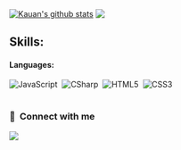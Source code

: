 <a href="https://github.com/anuraghazra/github-readme-stats"><img align="center" src="https://github-readme-stats.vercel.app/api?username=KauanMuriel&show_icons=true&include_all_commits=true&theme=dark&hide_border=true" alt="Kauan's github stats" /></a>
<a href="https://github.com/anuraghazra/github-readme-stats"><img align="center" src="https://github-readme-stats.vercel.app/api/top-langs/?username=KauanMuriel&layout=compact&theme=dark&hide_border=true" /></a>

## Skills:

#### Languages:

![JavaScript](https://img.shields.io/badge/-JavaScript-05122A?style=flat&logo=javascript)&nbsp;
![CSharp](https://img.shields.io/badge/-C_Sharp-05122A?style=flat&logo=csharp&logoColor=946dba)&nbsp;
![HTML5](https://img.shields.io/badge/-HTML-05122A?style=flat&logo=html5&logoColor=ff7200)&nbsp;
![CSS3](https://img.shields.io/badge/-CSS-05122A?style=flat&logo=css3&logoColor=5caef0)&nbsp;

#

### :link: &nbsp;Connect with me

<p align="left">
<a href="https://www.linkedin.com/in/kauan-muriel-rossi-da-silva-44b974232/"><img src="https://img.shields.io/badge/-Kauan%20Muriel-05122A?style=flat&logo=Linkedin&logoColor=blue"/></a>

<!--
**KauanMuriel/KauanMuriel** is a ✨ _special_ ✨ repository because its `README.md` (this file) appears on your GitHub profile.

Here are some ideas to get you started:

- 🔭 I’m currently working on ...
- 🌱 I’m currently learning ...
- 👯 I’m looking to collaborate on ...
- 🤔 I’m looking for help with ...
- 💬 Ask me about ...
- 📫 How to reach me: ...
- 😄 Pronouns: ...
- ⚡ Fun fact: ...
-->
